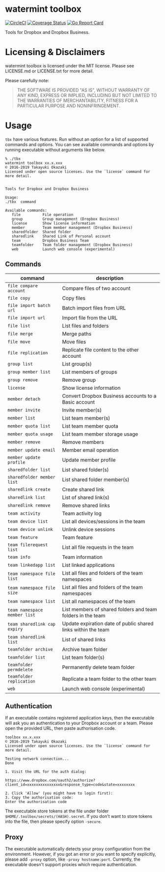 # watermint toolbox

[![CircleCI](https://circleci.com/gh/watermint/toolbox.svg?style=svg)](https://circleci.com/gh/watermint/toolbox)
[![Coverage Status](https://coveralls.io/repos/github/watermint/toolbox/badge.svg)](https://coveralls.io/github/watermint/toolbox)
[![Go Report Card](https://goreportcard.com/badge/github.com/watermint/toolbox)](https://goreportcard.com/report/github.com/watermint/toolbox)

Tools for Dropbox and Dropbox Business.

# Licensing & Disclaimers

watermint toolbox is licensed under the MIT license. Please see LICENSE.md or LICENSE.txt for more detail.

Please carefully note:

> THE SOFTWARE IS PROVIDED "AS IS", WITHOUT WARRANTY OF ANY KIND, EXPRESS OR
IMPLIED, INCLUDING BUT NOT LIMITED TO THE WARRANTIES OF MERCHANTABILITY,
FITNESS FOR A PARTICULAR PURPOSE AND NONINFRINGEMENT.

# Usage

`tbx` have various features. Run without an option for a list of supported commands and options.
You can see available commands and options by running executable without arguments like below.

```
% ./tbx
watermint toolbox xx.x.xxx
© 2016-2019 Takayuki Okazaki
Licensed under open source licenses. Use the `license` command for more detail.


Tools for Dropbox and Dropbox Business

Usage:
./tbx  command

Available commands:
   file          File operation
   group         Group management (Dropbox Business)
   license       Show license information
   member        Team member management (Dropbox Business)
   sharedfolder  Shared folder
   sharedlink    Shared Link of Personal account
   team          Dropbox Business Team
   teamfolder    Team folder management (Dropbox Business)
   web           Launch web console (experimental)
```

## Commands

| command                      | description                                                   |
|------------------------------|---------------------------------------------------------------|
| `file compare account`       | Compare files of two account                                  |
| `file copy`                  | Copy files                                                    |
| `file import batch url`      | Batch import files from URL                                   |
| `file import url`            | Import file from the URL                                      |
| `file list`                  | List files and folders                                        |
| `file merge`                 | Merge paths                                                   |
| `file move`                  | Move files                                                    |
| `file replication`           | Replicate file content to the other account                   |
| `group list`                 | List group(s)                                                 |
| `group member list`          | List members of groups                                        |
| `group remove`               | Remove group                                                  |
| `license`                    | Show license information                                      |
| `member detach`              | Convert Dropbox Business accounts to a Basic account          |
| `member invite`              | Invite member(s)                                              |
| `member list`                | List team member(s)                                           |
| `member quota list`          | List team member quota                                        |
| `member quota usage`         | List team member storage usage                                |
| `member remove`              | Remove members                                                |
| `member update email`        | Member email operation                                        |
| `member update profile`      | Update member profile                                         |
| `sharedfolder list`          | List shared folder(s)                                         |
| `sharedfolder member list`   | List shared folder member(s)                                  |
| `sharedlink create`          | Create shared link                                            |
| `sharedlink list`            | List of shared link(s)                                        |
| `sharedlink remove`          | Remove shared links                                           |
| `team activity`              | Team activity log                                             |
| `team device list`           | List all devices/sessions in the team                         |
| `team device unlink`         | Unlink device sessions                                        |
| `team feature`               | Team feature                                                  |
| `team filerequest list`      | List all file requests in the team                            |
| `team info`                  | Team information                                              |
| `team linkedapp list`        | List linked applications                                      |
| `team namespace file list`   | List all files and folders of the team namespaces             |
| `team namespace file size`   | List all files and folders of the team namespaces             |
| `team namespace list`        | List all namespaces of the team                               |
| `team namespace member list` | List members of shared folders and team folders in the team   |
| `team sharedlink cap expiry` | Update expiration date of public shared links within the team |
| `team sharedlink list`       | List of shared links                                          |
| `teamfolder archive`         | Archive team folder                                           |
| `teamfolder list`            | List team folder(s)                                           |
| `teamfolder permdelete`      | Permanently delete team folder                                |
| `teamfolder replication`     | Replicate a team folder to the other team                     |
| `web`                        | Launch web console (experimental)                             |


## Authentication

If an executable contains registered application keys, then the executable will ask you an authentication to your Dropbox account or a team.
Please open the provided URL, then paste authorisation code.

```
toolbox xx.x.xxx
© 2016-2019 Takayuki Okazaki
Licensed under open source licenses. Use the `license` command for more detail.

Testing network connection...
Done

1. Visit the URL for the auth dialog:

https://www.dropbox.com/oauth2/authorize?client_id=xxxxxxxxxxxxxxx&response_type=code&state=xxxxxxxx

2. Click 'Allow' (you might have to login first):
3. Copy the authorisation code:
Enter the authorisation code
```

The executable store tokens at the file under folder `$HOME/.toolbox/secrets/(HASH).secret`. If you don't want to store tokens into the file, then please specify option `-secure`.

## Proxy

The executable automatically detects your proxy configuration from the environment. However, if you got an error or you want to specify explicitly, please add `-proxy` option, like `-proxy hostname:port`.
Currently, the executable doesn't support proxies which require authentication.

